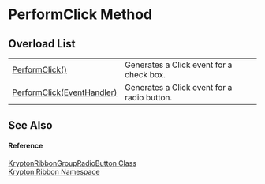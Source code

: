 # PerformClick Method


## Overload List
<table>
<tr>
<td><a href="d48f9a13-6c16-7b26-895e-a4b1e9127e43.md">PerformClick()</a></td>
<td>Generates a Click event for a check box.</td></tr>
<tr>
<td><a href="b6413e03-2fe5-e7c3-8748-5a9776fbfe67.md">PerformClick(EventHandler)</a></td>
<td>Generates a Click event for a radio button.</td></tr>
</table>

## See Also


#### Reference
<a href="5098dccc-452d-0ea5-db6e-40fc48def2a4.md">KryptonRibbonGroupRadioButton Class</a>  
<a href="1e9bc734-cff9-e9b8-f013-94cdac669794.md">Krypton.Ribbon Namespace</a>  
